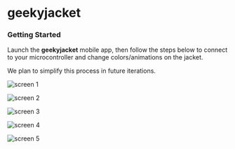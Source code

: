 # geekyjacket
### Getting Started

Launch the **geekyjacket** mobile app, then follow the steps below to connect to your microcontroller and change colors/animations on the jacket.

We plan to simplify this process in future iterations.

![screen 1](https://github.com/oesterle/geekyjacket/raw/master/docs/gj_screen_1.png "screen 1")

![screen 2](https://github.com/oesterle/geekyjacket/raw/master/docs/gj_screen_2.png "screen 2")

![screen 3](https://github.com/oesterle/geekyjacket/raw/master/docs/gj_screen_3.png "screen 3")

![screen 4](https://github.com/oesterle/geekyjacket/raw/master/docs/gj_screen_4.png "screen 4")

![screen 5](https://github.com/oesterle/geekyjacket/raw/master/docs/gj_screen_5.png "screen 5")
